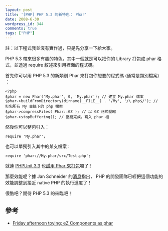 ```yaml
---
layout: post
title: '[PHP] PHP 5.3 的新特色： Phar'
date: 2008-6-30
wordpress_id: 344
comments: true
tags: ["PHP"]
---
```


註：以下程式我並沒有實作過，只是先分享一下給大家。

PHP 5.3 帶來很多有趣的特色，其中一個就是可以把你的 Library 打包成 phar 格式，並透過 require 敘述來引用裡面的程式碼。

<!--more-->

首先你可以用 PHP 5.3 的新類別 Phar 來打包你想要的程式碼 (通常是類別檔案) ：

```
<?php
$phar = new Phar('My.phar', 0, 'My.phar'); // 建立 My.phar 檔案
$phar->buildFromDirectory(dirname(__FILE__) . '/My', '/\.php$/'); // 打包所有 My 目錄下的 php 檔案
$phar->compressFiles( Phar::GZ ); // 以 GZ 格式壓縮
$phar->stopBuffering(); // 壓縮完成，寫入 phar 檔

```

然後你可以整包引入：

```
require 'My.phar';

```

也可以單獨引入其中的某支檔案：

```
require 'phar://My.phar/src/Test.php';

```

就連 [PHPUnit 3.3](http://www.phpunit.de/) 也[試用 Phar 來打包](http://sebastian-bergmann.de/archives/799-Phar.html)囉了！ 

那麼效能呢？據 Jan Schneider 的[消息](http://blog.stuartherbert.com/php/2008/06/29/where-are-the-benchmarks-for-phar/)指出， PHP 的開發團隊已經把這個功能的效能調整到接近 native PHP 的執行進度了！

很酷吧？期待 PHP 5.3 的來臨吧！ 

## 參考 

* [Friday afternoon toying: eZ Components as phar](http://derickrethans.nl/friday_afternoon_toying_ez_components_as_phar.php)

